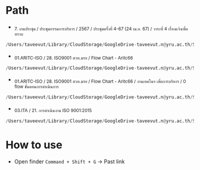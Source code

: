 # Path
- <sub>7. งานประชุม / ประชุมกรรมการบริหาร / 2567 / ประชุมครั้งที่ 4-67 (24 เม.ย. 67) / วาระที่ 4 เรื่องแจ้งเพื่อทราบ</sub>
```python
/Users/taveevut/Library/CloudStorage/GoogleDrive-taveevut.n@yru.ac.th/Shared drives/01.ARITC-ISO/7. งานประชุม/ประชุมกรรมการบริหาร/2567/ประชุมครั้งที่ 4-67 (24 เม.ย. 67)/วาระที่ 4 เรื่องแจ้งเพื่อทราบ
```
- <sub>01.ARITC-ISO / 28. ISO9001 สวท.มรย / Flow Chart - Aritc66</sub>
```python
/Users/taveevut/Library/CloudStorage/GoogleDrive-taveevut.n@yru.ac.th/Shared drives/01.ARITC-ISO/28. ISO9001 สวท.มรย/Flow Chart - Aritc66
```
- <sub>01.ARITC-ISO / 28. ISO9001 สวท.มรย / Flow Chart - Aritc66 / งานเทคโนฯ เพื่อการบริหาร / 0 flow ขั้นตอนการดำเนินการ</sub>
```python
/Users/taveevut/Library/CloudStorage/GoogleDrive-taveevut.n@yru.ac.th/Shared drives/01.ARITC-ISO/28. ISO9001 สวท.มรย/Flow Chart - Aritc66/งานเทคโนฯ เพื่อการบริหาร/0 flow ขั้นตอนการดำเนินการ
```
- <sub>03.ITA / 21. การดำเนินงาน ISO 9001:2015</sub>
```python
/Users/taveevut/Library/CloudStorage/GoogleDrive-taveevut.n@yru.ac.th/Shared drives/03.ITA/21. การดำเนินงาน ISO 9001:2015
```
# How to use
- Open finder `Command + Shift + G` -> Past link
